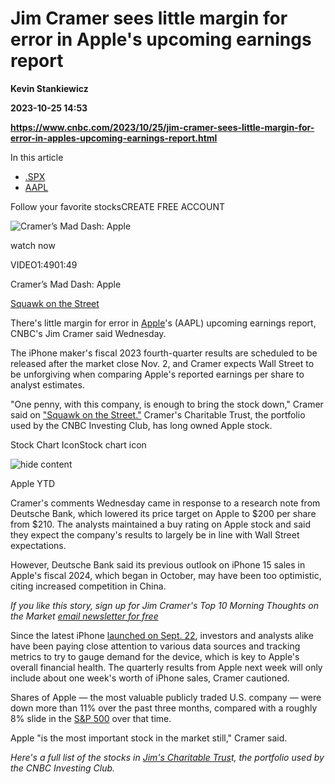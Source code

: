 # Jim Cramer sees little margin for error in Apple's upcoming earnings report
**Kevin Stankiewicz**

**2023-10-25 14:53**

**https://www.cnbc.com/2023/10/25/jim-cramer-sees-little-margin-for-error-in-apples-upcoming-earnings-report.html**

In this article

*   [.SPX](https://www.cnbc.com/quotes/.SPX)
*   [AAPL](https://www.cnbc.com/quotes/AAPL)

Follow your favorite stocksCREATE FREE ACCOUNT

![Cramer’s Mad Dash: Apple](https://image.cnbcfm.com/api/v1/image/107322954-16982437101698243708-31743041337-1080pnbcnews.jpg?v=1698243988&w=750&h=422&vtcrop=y)

watch now

VIDEO1:4901:49

Cramer’s Mad Dash: Apple

[Squawk on the Street](https://www.cnbc.com/squawk-on-the-street/)

There's little margin for error in [Apple](https://www.cnbc.com/quotes/AAPL/)'s (AAPL) upcoming earnings report, CNBC's Jim Cramer said Wednesday.

The iPhone maker's fiscal 2023 fourth-quarter results are scheduled to be released after the market close Nov. 2, and Cramer expects Wall Street to be unforgiving when comparing Apple's reported earnings per share to analyst estimates.

"One penny, with this company, is enough to bring the stock down," Cramer said on ["Squawk on the Street."](https://www.cnbc.com/squawk-on-the-street/) Cramer's Charitable Trust, the portfolio used by the CNBC Investing Club, has long owned Apple stock.

Stock Chart IconStock chart icon

![hide content](https://static-redesign.cnbcfm.com/dist/a54b41835a8b60db28c2.svg)

Apple YTD

Cramer's comments Wednesday came in response to a research note from Deutsche Bank, which lowered its price target on Apple to $200 per share from $210. The analysts maintained a buy rating on Apple stock and said they expect the company's results to largely be in line with Wall Street expectations.

However, Deutsche Bank said its previous outlook on iPhone 15 sales in Apple's fiscal 2024, which began in October, may have been too optimistic, citing increased competition in China.

_If you like this story, sign up for Jim Cramer's Top 10 Morning Thoughts on the Market_ [_email newsletter for free_](https://www.cnbc.com/jointheclub/?__source=InvestingClub%7Consite%7Cmarketing%7Cinvestingclubsamplearticle%7Cleadgen&amp;tpcc=InvestingClub%7Consite%7Cmarketing%7Cinvestingclubsamplearticle%7Cleadgen)

Since the latest iPhone [launched on Sept. 22](https://www.cnbc.com/2023/09/22/apple-ceo-tim-cook-appears-in-new-york-to-celebrate-iphone-15-release.html), investors and analysts alike have been paying close attention to various data sources and tracking metrics to try to gauge demand for the device, which is key to Apple's overall financial health. The quarterly results from Apple next week will only include about one week's worth of iPhone sales, Cramer cautioned.

Shares of Apple — the most valuable publicly traded U.S. company — were down more than 11% over the past three months, compared with a roughly 8% slide in the [S&P 500](https://www.cnbc.com/quotes/.SPX/) over that time.

Apple "is the most important stock in the market still," Cramer said.

_Here's a full list of the stocks in_ [_Jim's Charitable Trus_](https://www.cnbc.com/investingclub/charitable-trust/?__source=InvestingClub%7Corganic%7Consite%7Cinvestingclubsamplearticle&amp;tpcc=InvestingClub%7Corganic%7Consite%7Cinvestingclubsamplearticle)_t, the portfolio used by the CNBC Investing Club._